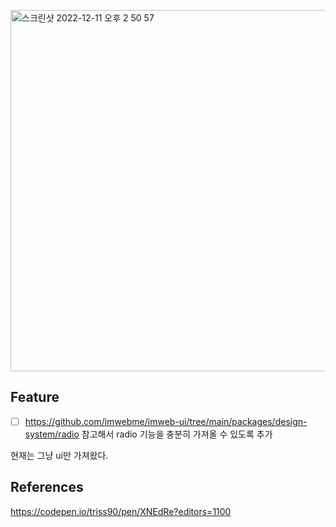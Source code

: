 <a href="https://ui-snippet.github.io/css-radio-button/"><img width="578" alt="스크린샷 2022-12-11 오후 2 50 57" src="https://user-images.githubusercontent.com/42893446/206888574-d59309b5-51e8-4aad-a0fd-d4fc8d44f07f.png"></a>

## Feature

- [ ] https://github.com/imwebme/imweb-ui/tree/main/packages/design-system/radio 참고해서 radio 기능을 충분히 가져올 수 있도록 추가

현재는 그냥 ui만 가져왔다.

## References

https://codepen.io/triss90/pen/XNEdRe?editors=1100
